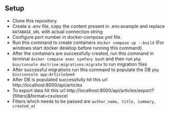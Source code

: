 ## Setup

- Clone this repository.
- Create a .env file, copy the content present in .env.example and replace ```DATABASE_URL``` with actual connection string
- Configure port number in docker-compose.yml file.
- Run this command to create containers ```docker compose up --build``` (For windows start docker desktop before running this command).
- After the containers are successfully created, run this command in terminal ```docker compose exec symfony bash``` and then run ```php bin/console doctrine:migrations:migrate``` to run migration files
- After successful migrations run this command to populate the DB ```php bin/console app:ArticleSeed```
- After DB is populated successfully hit this url http://localhost:8000/api/articles
- To export data hit this url http://localhost:8000/api/articles/export?[filters]&format=csv/excel
- Filters which needs to be passed are ```author_name, title, summary, created_at```   